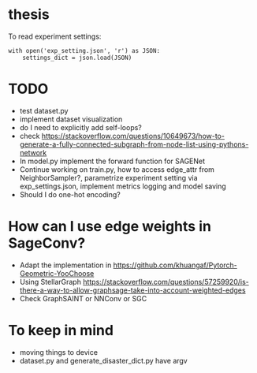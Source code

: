 # thesis

To read experiment settings:
```
with open('exp_setting.json', 'r') as JSON:
    settings_dict = json.load(JSON)
```

# TODO
- test dataset.py
- implement dataset visualization
- do I need to explicitly add self-loops?
- check https://stackoverflow.com/questions/10649673/how-to-generate-a-fully-connected-subgraph-from-node-list-using-pythons-network
- In model.py implement the forward function for SAGENet
- Continue working on train.py, how to access edge_attr from NeighborSampler?, parametrize experiment setting via exp_settings.json, implement metrics logging and model saving
- Should I do one-hot encoding?

# How can I use edge weights in SageConv?
- Adapt the implementation in https://github.com/khuangaf/Pytorch-Geometric-YooChoose
- Using StellarGraph https://stackoverflow.com/questions/57259920/is-there-a-way-to-allow-graphsage-take-into-account-weighted-edges
- Check GraphSAINT or NNConv or SGC

# To keep in mind
- moving things to device
- dataset.py and generate_disaster_dict.py have argv